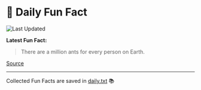 # 🌟 Daily Fun Fact

![Last Updated](https://img.shields.io/badge/Last_Updated-2025_10_28-blue?style=flat-square)

**Latest Fun Fact:**

> There are a million ants for every person on Earth.

[Source](https://www.djtech.net/humor/shorty_useless_facts.htm)

---

Collected Fun Facts are saved in [daily.txt](daily.txt) 📚
